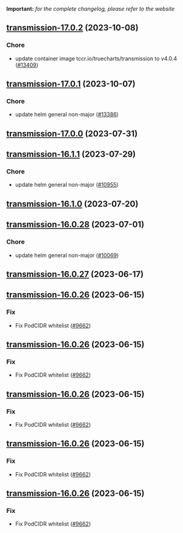 **Important:**
*for the complete changelog, please refer to the website*




## [transmission-17.0.2](https://github.com/truecharts/charts/compare/transmission-17.0.1...transmission-17.0.2) (2023-10-08)

### Chore

- update container image tccr.io/truecharts/transmission to v4.0.4 ([#13409](https://github.com/truecharts/charts/issues/13409))
  
  


## [transmission-17.0.1](https://github.com/truecharts/charts/compare/transmission-17.0.0...transmission-17.0.1) (2023-10-07)

### Chore

- update helm general non-major ([#13386](https://github.com/truecharts/charts/issues/13386))
  
  



## [transmission-17.0.0](https://github.com/truecharts/charts/compare/transmission-16.1.1...transmission-17.0.0) (2023-07-31)




## [transmission-16.1.1](https://github.com/truecharts/charts/compare/transmission-16.1.0...transmission-16.1.1) (2023-07-29)

### Chore

- update helm general non-major ([#10955](https://github.com/truecharts/charts/issues/10955))
  
  


## [transmission-16.1.0](https://github.com/truecharts/charts/compare/transmission-16.0.28...transmission-16.1.0) (2023-07-20)




## [transmission-16.0.28](https://github.com/truecharts/charts/compare/transmission-16.0.27...transmission-16.0.28) (2023-07-01)

### Chore

- update helm general non-major ([#10069](https://github.com/truecharts/charts/issues/10069))
  
  


## [transmission-16.0.27](https://github.com/truecharts/charts/compare/transmission-16.0.26...transmission-16.0.27) (2023-06-17)




## [transmission-16.0.26](https://github.com/truecharts/charts/compare/transmission-16.0.25...transmission-16.0.26) (2023-06-15)

### Fix

-  Fix PodCIDR whitelist ([#9662](https://github.com/truecharts/charts/issues/9662))
  
  


## [transmission-16.0.26](https://github.com/truecharts/charts/compare/transmission-16.0.25...transmission-16.0.26) (2023-06-15)

### Fix

-  Fix PodCIDR whitelist ([#9662](https://github.com/truecharts/charts/issues/9662))
  
  


## [transmission-16.0.26](https://github.com/truecharts/charts/compare/transmission-16.0.25...transmission-16.0.26) (2023-06-15)

### Fix

-  Fix PodCIDR whitelist ([#9662](https://github.com/truecharts/charts/issues/9662))
  
  


## [transmission-16.0.26](https://github.com/truecharts/charts/compare/transmission-16.0.25...transmission-16.0.26) (2023-06-15)

### Fix

-  Fix PodCIDR whitelist ([#9662](https://github.com/truecharts/charts/issues/9662))
  
  


## [transmission-16.0.26](https://github.com/truecharts/charts/compare/transmission-16.0.25...transmission-16.0.26) (2023-06-15)

### Fix

-  Fix PodCIDR whitelist ([#9662](https://github.com/truecharts/charts/issues/9662))
